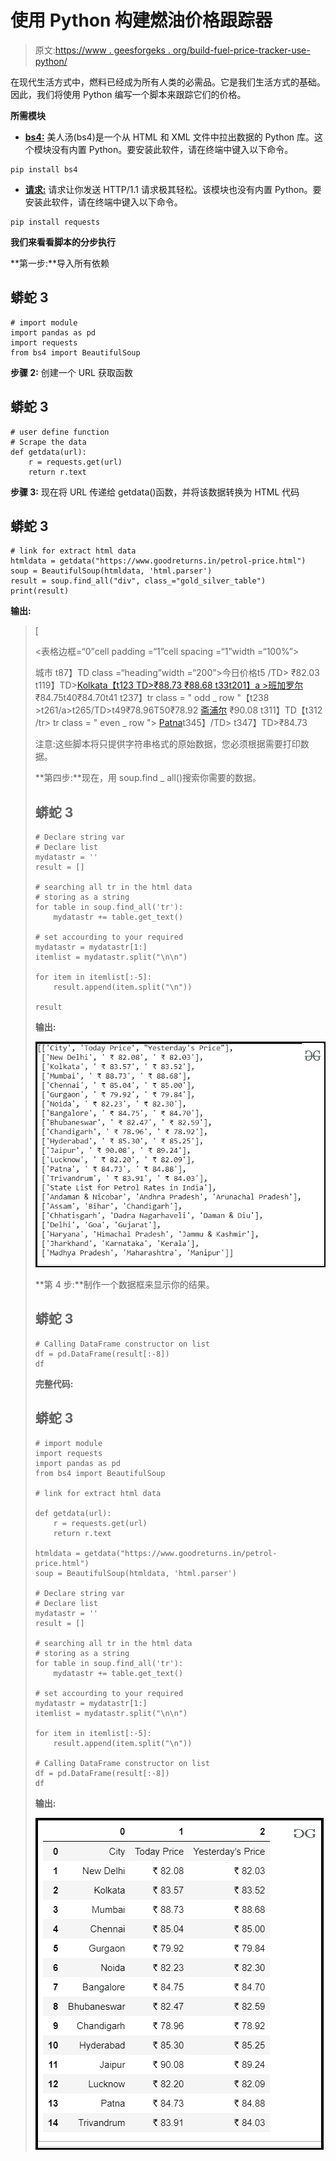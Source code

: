 # 使用 Python 构建燃油价格跟踪器

> 原文:[https://www . geesforgeks . org/build-fuel-price-tracker-use-python/](https://www.geeksforgeeks.org/build-fuel-price-tracker-using-python/)

在现代生活方式中，燃料已经成为所有人类的必需品。它是我们生活方式的基础。因此，我们将使用 Python 编写一个脚本来跟踪它们的价格。

**所需模块**

*   [**bs4:**](https://www.geeksforgeeks.org/implementing-web-scraping-python-beautiful-soup/) 美人汤(bs4)是一个从 HTML 和 XML 文件中拉出数据的 Python 库。这个模块没有内置 Python。要安装此软件，请在终端中键入以下命令。

```
pip install bs4

```

*   [**请求:**](https://www.geeksforgeeks.org/python-requests-tutorial/) 请求让你发送 HTTP/1.1 请求极其轻松。该模块也没有内置 Python。要安装此软件，请在终端中键入以下命令。

```
pip install requests

```

**我们来看看脚本的分步执行**

**第一步:**导入所有依赖

## 蟒蛇 3

```
# import module
import pandas as pd
import requests
from bs4 import BeautifulSoup
```

**步骤 2:** 创建一个 URL 获取函数

## 蟒蛇 3

```
# user define function
# Scrape the data
def getdata(url):
    r = requests.get(url)
    return r.text
```

**步骤 3:** 现在将 URL 传递给 getdata()函数，并将该数据转换为 HTML 代码

## 蟒蛇 3

```
# link for extract html data
htmldata = getdata("https://www.goodreturns.in/petrol-price.html")
soup = BeautifulSoup(htmldata, 'html.parser')
result = soup.find_all("div", class_="gold_silver_table")
print(result)
```

**输出:**

> [
> 
> <表格边框=“0”cell padding =“1”cell spacing =“1”width =“100%”>
> <tr class =“first”>
> <TD class =“heading”width =“200”>城市</TD>
> t87】TD class =“heading”width =“200”>今日价格</TD>t5 /TD>
> <TD>₹82.03</TD>
> </tr>
> <tr class = " odd _ row ">
> t119】TD><a href = " Kolkata . html " title = " Kolkata ">Kolkata【t123 TD>₹88.73</TD>
> <TD>₹88.68</TD>
> </tr>
> <tr class = " odd _ row ">
> <TD><a href = "/汽油-in-chennai.html" title= " </TD>t29<TD>₹79.92</TD>t30<TD>₹79.84</TD>t31</tr>t32<tr class = " odd _ row ">t33<TD>t201】a >班加罗尔</a></TD>
> <TD>₹84.75</TD>t40<TD>₹84.70</TD>t41</tr>
> t237】tr class = " odd _ row "【t238 >t261/a>t265/TD>t49<TD>₹78.96<TD>T50<TD>₹78.92<TD【t274 class = " even _ row ">
> <TD><a href = "/汽油价格-斋浦尔. html" title= "斋浦尔">斋浦尔</a></TD>
> <TD>₹90.08</TD>
> t311】TD【t312 /tr>
> tr class = " even _ row ">
> <TD><a href = " Patna . html " title = " Patna ">Patna</a>t345】/TD>
> t347】TD>₹84.73</TD

注意:这些脚本将只提供字符串格式的原始数据，您必须根据需要打印数据。

**第四步:**现在，用 soup.find _ all()搜索你需要的数据。

## 蟒蛇 3

```
# Declare string var
# Declare list
mydatastr = ''
result = []

# searching all tr in the html data
# storing as a string
for table in soup.find_all('tr'):
    mydatastr += table.get_text()

# set accourding to your required
mydatastr = mydatastr[1:]
itemlist = mydatastr.split("\n\n")

for item in itemlist[:-5]:
    result.append(item.split("\n"))

result
```

**输出:**

![](img/f6a14012090ab1cf2ce04799834c952f.png)

**第 4 步:**制作一个数据框来显示你的结果。

## 蟒蛇 3

```
# Calling DataFrame constructor on list
df = pd.DataFrame(result[:-8])
df
```

**完整代码:**

## 蟒蛇 3

```
# import module
import requests
import pandas as pd
from bs4 import BeautifulSoup

# link for extract html data

def getdata(url):
    r = requests.get(url)
    return r.text

htmldata = getdata("https://www.goodreturns.in/petrol-price.html")
soup = BeautifulSoup(htmldata, 'html.parser')

# Declare string var
# Declare list
mydatastr = ''
result = []

# searching all tr in the html data
# storing as a string
for table in soup.find_all('tr'):
    mydatastr += table.get_text()

# set accourding to your required
mydatastr = mydatastr[1:]
itemlist = mydatastr.split("\n\n")

for item in itemlist[:-5]:
    result.append(item.split("\n"))

# Calling DataFrame constructor on list
df = pd.DataFrame(result[:-8])
df
```

**输出:**

![](img/94800b77100b2ea6629a67b495c02ac8.png)